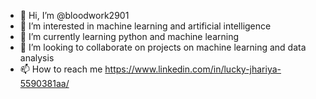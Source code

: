 - 👋 Hi, I’m @bloodwork2901
- 👀 I’m interested in machine learning and artificial intelligence
- 🌱 I’m currently learning python and machine learning
- 💞️ I’m looking to collaborate on projects on machine learning and data analysis
- 📫 How to reach me https://www.linkedin.com/in/lucky-jhariya-5590381aa/ 

<!---
bloodwork2901/bloodwork2901 is a ✨ special ✨ repository because its `README.md` (this file) appears on your GitHub profile.
You can click the Preview link to take a look at your changes.
--->
